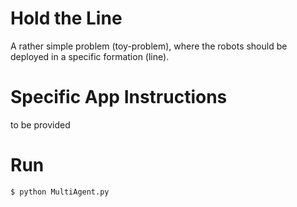 # Hold the Line #

A rather simple problem (toy-problem), where the robots should be deployed in a specific formation (line).

# Specific App Instructions #

to be provided

# Run #
```
$ python MultiAgent.py
```
